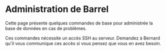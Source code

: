 # Administration de Barrel

Cette page présente quelques commandes de base pour administrée
la base de données en cas de problèmes.

Ces commandes nécessite un accès SSH au serveur. Demandez à Bernard
qu'il vous communique ces accès si vous pensez que vous en avez besoin.

